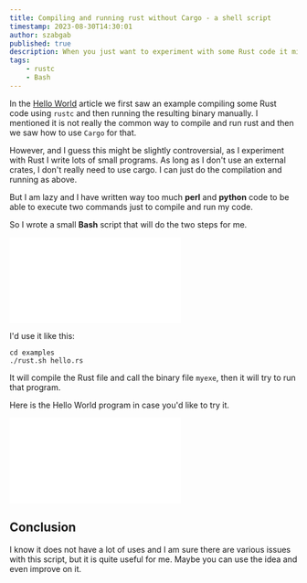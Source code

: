 ```yaml
---
title: Compiling and running rust without Cargo - a shell script
timestamp: 2023-08-30T14:30:01
author: szabgab
published: true
description: When you just want to experiment with some Rust code it might be easier to use this wrapper around rustc than to create a new crate.
tags:
    - rustc
    - Bash
---
```


In the [Hello World](/hello-world) article we first saw an example compiling some Rust code using `rustc` and then running the resulting binary manually.
I mentioned it is not really the common way to compile and run rust and then we saw how to use `Cargo` for that.

However, and I guess this might be slightly controversial, as I experiment with Rust I write lots of small programs. As long as I don't use an external crates, I don't really need to use cargo. I can just do the compilation and running as above.

But I am lazy and I have written way too much **perl** and **python** code to be able to execute two commands just to compile and run my code.

So I wrote a small **Bash** script that will do the two steps for me.

![](examples/rust.sh)

I'd use it like this:

```
cd examples
./rust.sh hello.rs
```

It will compile the Rust file and call the binary file `myexe`, then it will try to run that program.

Here is the Hello World program in case you'd like to try it.

![](examples/hello.rs)

## Conclusion

I know it does not have a lot of uses and I am sure there are various issues with this script, but it is quite useful for me.
Maybe you can use the idea and even improve on it.

